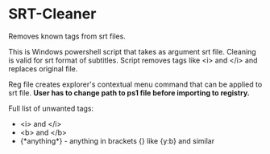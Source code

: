 # SRT-Cleaner
Removes known tags from srt files.

This is Windows powershell script that takes as argument srt file.
Cleaning is valid for srt format of subtitles. 
Script removes tags like &lt;i&gt; and &lt;/i&gt; and replaces original file.

Reg file creates explorer's contextual menu command that can be applied to srt file. <b>User has to change path to ps1 file before importing to registry.</b>

Full list of unwanted tags:
<ul>
<li>&lt;i&gt; and &lt;/i&gt;</li>
<li>&lt;b&gt; and &lt;/b&gt;</li>
<li>{*anything*} - anything in brackets {} like {y:b} and similar</li>
</ul>
